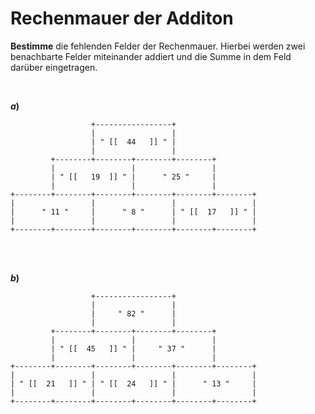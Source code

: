 <!--
version:  0.0.1

language: de

@style
main > *:not(:last-child) {
  margin-bottom: 3rem;
}

input {
    text-align: center;
}

.flex-container {
    display: flex;
    flex-wrap: wrap;
    align-items: stretch;
    gap: 20px;
}

.flex-child {
    flex: 1;
    min-width: 350px;
    margin-right: 20px;
}

@media (max-width: 400px) {
    .flex-child {
        flex: 100%;
        margin-right: 0;
    }
}
@end

formula: \carry   \textcolor{red}{\scriptsize #1}
formula: \digit   \rlap{\carry{#1}}\phantom{#2}#2
formula: \permil  \text{‰}

import: https://raw.githubusercontent.com/LiaTemplates/Tikz-Jax/main/README.md

script: https://cdn.jsdelivr.net/gh/LiaTemplates/Tikz-Jax@main/dist/index.js

tags: Addition, Subtraktion, mittel, sehr niedrig, Bestimme

comment: Eine Rechenmauer der Addition. Kannst du alle fehlenden Felder ausfüllen?

author: Martin Lommatzsch

-->




# Rechenmauer der Additon

**Bestimme** die fehlenden Felder der Rechenmauer. Hierbei werden zwei benachbarte Felder miteinander addiert und die Summe in dem Feld darüber eingetragen.



<br> 

__$a)\;\;$__

``` ascii
                  +-----------------+
                  |                 |
                  | " [[  44   ]] " |
                  |                 |
         +--------+--------+--------+--------+
         |                 |                 |
         | " [[   19  ]] " |      " 25 "     |
         |                 |                 |
+--------+--------+--------+--------+--------+--------+
|                 |                 |                 |
|      " 11 "     |      " 8 "      | " [[  17   ]] " |
|                 |                 |                 |
+--------+--------+--------+--------+--------+--------+                                       
```

<br> 
<br> 

__$b)\;\;$__

``` ascii
                  +-----------------+
                  |                 |
                  |     " 82 "      |
                  |                 |
         +--------+--------+--------+--------+
         |                 |                 |
         | " [[  45   ]] " |     " 37 "      |
         |                 |                 |
+--------+--------+--------+--------+--------+--------+
|                 |                 |                 |
| " [[  21   ]] " | " [[  24   ]] " |      " 13 "     |
|                 |                 |                 |
+--------+--------+--------+--------+--------+--------+                                       
```


<br>
<br>
<br>
<br>
<br>
<br>
<br>